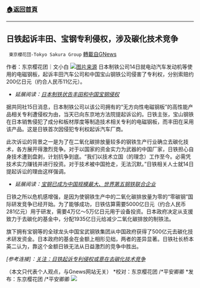 ###  [:house:返回首頁](https://github.com/ourhimalayas/txt)
---


## 日铁起诉丰田、宝钢专利侵权，涉及碳化技术竞争
` 東京櫻花団-Tokyo Sakura Group` [轉載自GNews](https://gnews.org/zh-hans/1597079/)

作者：东京樱花团｜文小白
![](https://lh3.googleusercontent.com/FR6l3w5sUUjcEwYkiWsdtyfIgs9Q1lafhpGuTgI9pBTsSEN1114ggZfsulENMGWsHKzSJoHhtdL8qGzp4nyuPHJhsZfDJEz-cx4B99d9qVvRAlPIVJhyM1lIn4oTbDaBQUQi0mGS=s0)[图片来源](https://china.kyodonews.net/news/2021/10/e6839bd48937.html)
日本制铁公司14日就电动汽车发动机等使用的电磁钢板，起诉丰田汽车公司和中国宝山钢铁公司侵害了专利权，分别索赔约200亿日元（约合人民币11亿元）。

- *延展阅读：*[*日本制铁状告丰田和中国宝钢侵权*](https://china.kyodonews.net/news/2021/10/9d6678dee6cf.html)


据共同社15日消息，日本制铁公司以该公司拥有的“无方向性电磁钢板”的高性能产品相关专利遭侵权为由，当天已向东京地方法院提起诉讼的。日铁主张，宝山钢铁在日本销售侵犯了成分和板材厚度等制造技术相关专利的电磁钢板，而丰田在采用该产品。这是日铁首次因侵犯专利权起诉汽车厂商。

此次诉讼的背景之一是为了在二氧化碳排放量较多的钢铁生产行业确立去碳化技术，各方展开得激烈竞争。对于以国家的资金实力为武器的中国厂家，日铁担心自身技术遭到盘剥，计划抗争到底。“我们以技术立国（的理念）工作至今。必需凭技术实力赚钱并进行投资。对于技术被中国抢走，无法沉默。”日铁相关人士就14日提起诉讼的理由这样强调。

- *延展阅读：*[*宝钢已成为中国规模最大、世界第五钢铁联合企业*](https://china.gov.cn.admin.kyber.vip/ztzl/2008-12/23/content_1185199.htm)


日铁之所以危机感增强，是因为使钢铁生产中的二氧化碳排放量为零的“零碳钢”国际研发竞争已经开始。为了能够成功，日铁估算需要5000亿日元（约合人民币281亿元）用于研发，需要4万亿～5万亿日元用于设备投资。日本政府决定从支援致力于去碳化的基金中，分配1935亿日元给减少二氧化碳排放的制铁法。

旗下拥有宝钢等的全球龙头中国宝武钢铁集团从中国政府获得了500亿元去碳化技术研发资金。日本政府的基金在金额上相形见绌，两者的差异显著。日铁社长桥本英二认为，靠这个金额日铁无法从日益激烈的竞争中胜出。

*[参考连接]：[关注：日铁起诉专利侵权或意在去碳化技术竞争](https://china.kyodonews.net/news/2021/10/e6839bd48937.html)*

（本文只代表个人观点，与Gnews网站无关）
*校对：东京樱花团 /*平安卿卿
*发布：东京樱花团 /*平安卿卿
![](https://assets.gnews.org/wp-content/uploads/2021/09/image0-1-18.jpg)
